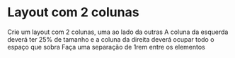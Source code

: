 # Layout com 2 colunas

Crie um layout com 2 colunas, uma ao lado da outras
A coluna da esquerda deverá ter 25% de tamanho e a coluna da direita deverá ocupar todo o espaço que sobra
Faça uma separação de 1rem entre os elementos